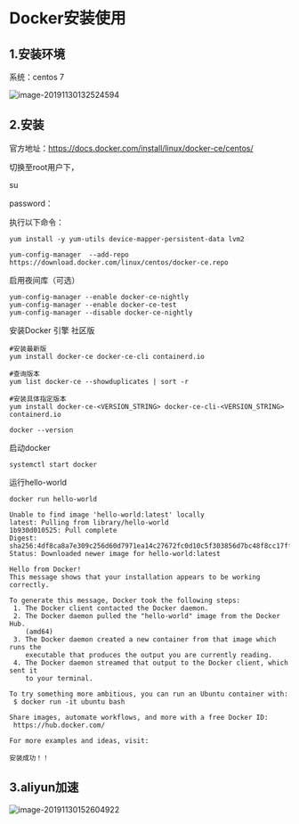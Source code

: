 # Docker安装使用

## 1.安装环境

系统：centos 7

![image-20191130132524594](C:\Users\Tcarry\AppData\Roaming\Typora\typora-user-images\image-20191130132524594.png)

## 2.安装

官方地址：https://docs.docker.com/install/linux/docker-ce/centos/

切换至root用户下，

su

password：

执行以下命令：

```
yum install -y yum-utils device-mapper-persistent-data lvm2

yum-config-manager  --add-repo https://download.docker.com/linux/centos/docker-ce.repo
```

启用夜间库（可选）

```
yum-config-manager --enable docker-ce-nightly
yum-config-manager --enable docker-ce-test
yum-config-manager --disable docker-ce-nightly
```

安装Docker 引擎 社区版

```
#安装最新版
yum install docker-ce docker-ce-cli containerd.io

#查询版本
yum list docker-ce --showduplicates | sort -r

#安装具体指定版本
yum install docker-ce-<VERSION_STRING> docker-ce-cli-<VERSION_STRING> containerd.io

docker --version
```

启动docker

```
systemctl start docker
```

运行hello-world

```
docker run hello-world
```

```
Unable to find image 'hello-world:latest' locally
latest: Pulling from library/hello-world
1b930d010525: Pull complete 
Digest: sha256:4df8ca8a7e309c256d60d7971ea14c27672fc0d10c5f303856d7bc48f8cc17ff
Status: Downloaded newer image for hello-world:latest

Hello from Docker!
This message shows that your installation appears to be working correctly.

To generate this message, Docker took the following steps:
 1. The Docker client contacted the Docker daemon.
 2. The Docker daemon pulled the "hello-world" image from the Docker Hub.
    (amd64)
 3. The Docker daemon created a new container from that image which runs the
    executable that produces the output you are currently reading.
 4. The Docker daemon streamed that output to the Docker client, which sent it
    to your terminal.

To try something more ambitious, you can run an Ubuntu container with:
 $ docker run -it ubuntu bash

Share images, automate workflows, and more with a free Docker ID:
 https://hub.docker.com/

For more examples and ideas, visit:

安装成功！！
```



## 3.aliyun加速

![image-20191130152604922](C:\Users\Tcarry\AppData\Roaming\Typora\typora-user-images\image-20191130152604922.png)

